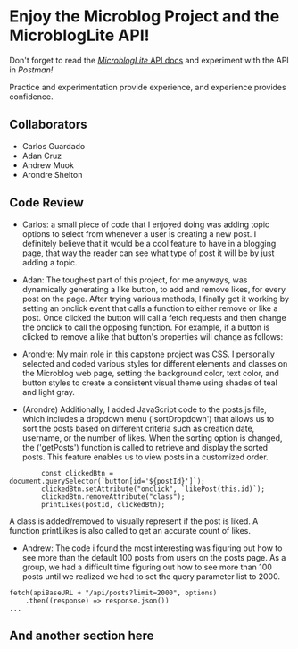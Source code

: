 # Enjoy the Microblog Project and the MicroblogLite API!

Don't forget to read the [_MicroblogLite_ API docs](https://microbloglite.herokuapp.com/docs/) and experiment with the API in _Postman!_

Practice and experimentation provide experience, and experience provides confidence.

## Collaborators

- Carlos Guardado
- Adan Cruz
- Andrew Muok
- Arondre Shelton

## Code Review

- Carlos: a small piece of code that I enjoyed doing was adding topic options to select from whenever a user is creating a new post. I definitely believe that it would be a cool feature to have in a blogging page, that way the reader can see what type of post it will be by just adding a topic.

- Adan: The toughest part of this project, for me anyways, was dynamically generating a like button, to add and remove likes, for every post on the page. After trying various methods, I finally got it working by setting an onclick event that calls a function to either remove or like a post. Once clicked the button will call a fetch requests and then change the onclick to call the opposing function. For example, if a button is clicked to remove a like that button's properties will change as follows:

- Arondre: My main role in this capstone project was CSS. I personally selected and coded various styles for different elements and classes on the Microblog web page, setting the background color, text color, and button styles to create a consistent visual theme using shades of teal and light gray. 
- (Arondre) Additionally, I added JavaScript code to the posts.js file, which includes a dropdown menu ('sortDropdown') that allows us to sort the posts based on different criteria such as creation date, username, or the number of likes. When the sorting option is changed, the ('getPosts') function is called to retrieve and display the sorted posts. This feature enables us to view posts in a customized order.

```
        const clickedBtn = document.querySelector(`button[id='${postId}']`);
        clickedBtn.setAttribute("onclick", `likePost(this.id)`);
        clickedBtn.removeAttribute("class");
        printLikes(postId, clickedBtn);
```

A class is added/removed to visually represent if the post is liked. A function printLikes is also called to get an accurate count of likes.

- Andrew: The code i found the most interesting was figuring out how to see more than the default 100 posts from users on the posts page. As a group, we had a difficult time figuring out how to see more than 100 posts until we realized we had to set the query parameter list to 2000. 
```
fetch(apiBaseURL + "/api/posts?limit=2000", options)
    .then((response) => response.json())
...
```
## And another section here
